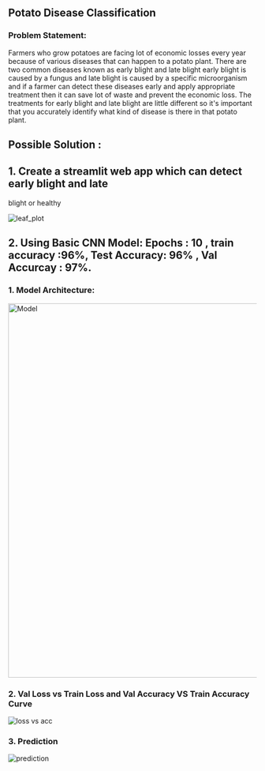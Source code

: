 ## Potato Disease Classification

### Problem Statement:
Farmers who grow potatoes are facing lot of economic losses every year because of various diseases that can happen to a potato plant. There are two common diseases known as early blight and late blight early blight is caused by a fungus and late blight is caused by a specific microorganism and if a farmer can detect these diseases early and apply appropriate treatment then it can save lot of waste
and prevent the economic loss. The treatments for early blight and late
blight are little different so it's important that you accurately identify what kind of disease is there in that potato plant. 

## Possible Solution :
## 1. Create a  streamlit web app which can detect  early blight and late
blight or healthy

![leaf_plot](https://github.com/user-attachments/assets/aa5bab67-e13f-48f2-b47c-00ea7a8544a0)


## 2. Using Basic CNN Model: Epochs : 10 , train accuracy :96%, Test Accuracy: 96% , Val Accurcay : 97%.
   ### 1. Model Architecture: 
   <img width="758" alt="Model" src="https://github.com/user-attachments/assets/e8707870-bb84-4b0b-9b5a-3a365f63477b">

   ### 2. Val Loss vs Train Loss and Val Accuracy VS Train Accuracy Curve
   ![loss vs acc](https://github.com/user-attachments/assets/9f33d146-080f-4a57-beca-6b9cfbaeb931)


  ### 3. Prediction 
  ![prediction](https://github.com/user-attachments/assets/fbbd3518-fa9f-40ed-a9e0-a0d9b29cc9eb)

